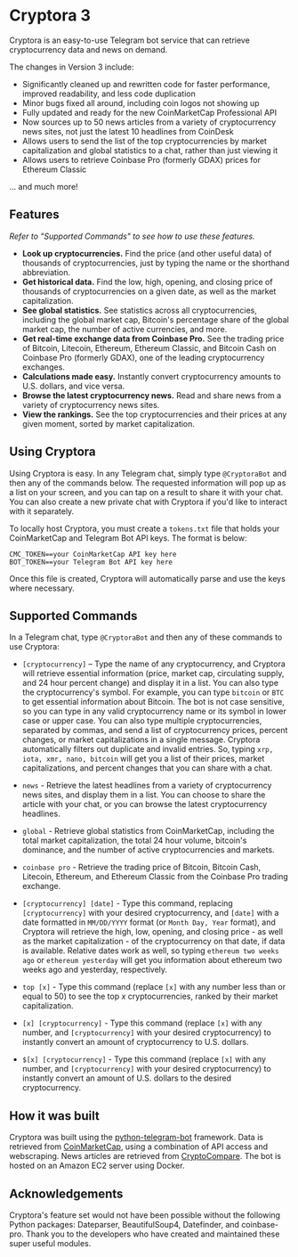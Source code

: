 # Cryptora 3

Cryptora is an easy-to-use Telegram bot service that can retrieve cryptocurrency data and news on demand.

The changes in Version 3 include:

- Significantly cleaned up and rewritten code for faster performance, improved readability, and less code duplication
- Minor bugs fixed all around, including coin logos not showing up
- Fully updated and ready for the new CoinMarketCap Professional API
- Now sources up to 50 news articles from a variety of cryptocurrency news sites, not just the latest 10 headlines from CoinDesk
- Allows users to send the list of the top cryptocurrencies by market capitalization and global statistics to a chat, rather than just viewing it
- Allows users to retrieve Coinbase Pro (formerly GDAX) prices for Ethereum Classic

... and much more!

## Features

*Refer to "Supported Commands" to see how to use these features.*

- **Look up cryptocurrencies.** Find the price (and other useful data) of thousands of cryptocurrencies, just by typing the name or the shorthand abbreviation.
- **Get historical data.** Find the low, high, opening, and closing price of thousands of cryptocurrencies on a given date, as well as the market capitalization.
- **See global statistics.** See statistics across all cryptocurrencies, including the global market cap, Bitcoin's percentage share of the global market cap, the number of active currencies, and more.
- **Get real-time exchange data from Coinbase Pro.** See the trading price of Bitcoin, Litecoin, Ethereum, Ethereum Classic, and Bitcoin Cash on Coinbase Pro (formerly GDAX), one of the leading cryptocurrency exchanges.
- **Calculations made easy.** Instantly convert cryptocurrency amounts to U.S. dollars, and vice versa.
- **Browse the latest cryptocurrency news.** Read and share news from a variety of cryptocurrency news sites.
- **View the rankings.** See the top cryptocurrencies and their prices at any given moment, sorted by market capitalization.

## Using Cryptora

Using Cryptora is easy. In any Telegram chat, simply type `@CryptoraBot` and then any of the commands below. The requested information will pop up as a list on your screen, and you can tap on a result to share it with your chat. You can also create a new private chat with Cryptora if you'd like to interact with it separately.

To locally host Cryptora, you must create a `tokens.txt` file that holds your CoinMarketCap and Telegram Bot API keys. The format is below:

```
CMC_TOKEN==your CoinMarketCap API key here
BOT_TOKEN==your Telegram Bot API key here
```
Once this file is created, Cryptora will automatically parse and use the keys where necessary.

## Supported Commands

In a Telegram chat, type `@CryptoraBot` and then any of these commands to use Cryptora:

- `[cryptocurrency]` – Type the name of any cryptocurrency, and Cryptora will retrieve essential information (price, market cap, circulating supply, and 24 hour percent change) and display it in a list. You can also type the cryptocurrency's symbol. For example, you can type `bitcoin` or `BTC` to get essential information about Bitcoin. The bot is not case sensitive, so you can type in any valid cryptocurrency name or its symbol in lower case or upper case. You can also type multiple cryptocurrencies, separated by commas, and send a list of cryptocurrency prices, percent changes, or market capitalizations in a single message. Cryptora automatically filters out duplicate and invalid entries. So, typing `xrp, iota, xmr, nano, bitcoin` will get you a list of their prices, market capitalizations, and percent changes that you can share with a chat.

- `news` - Retrieve the latest headlines from a variety of cryptocurrency news sites, and display them in a list. You can choose to share the article with your chat, or you can browse the latest cryptocurrency headlines. 

- `global` - Retrieve global statistics from CoinMarketCap, including the total market capitalization, the total 24 hour volume, bitcoin's dominance, and the number of active cryptocurrencies and markets.

- `coinbase pro` - Retrieve the trading price of Bitcoin, Bitcoin Cash, Litecoin, Ethereum, and Ethereum Classic from the Coinbase Pro trading exchange.

- `[cryptocurrency] [date]` - Type this command, replacing `[cryptocurrency]` with your desired cryptocurrency, and `[date]` with a date formatted in `MM/DD/YYYY` format (or `Month Day, Year` format), and Cryptora will retrieve the high, low, opening, and closing price - as well as the market capitalization - of the cryptocurrency on that date, if data is available. Relative dates work as well, so typing `ethereum two weeks ago` or `ethereum yesterday` will get you information about ethereum two weeks ago and yesterday, respectively.

- `top [x]` - Type this command (replace `[x]` with any number less than or equal to 50) to see the top *x* cryptocurrencies, ranked by their market capitalization.

- `[x] [cryptocurrency]` - Type this command (replace `[x]` with any number, and `[cryptocurrency]` with your desired cryptocurrency) to instantly convert an amount of cryptocurrency to U.S. dollars.

- `$[x] [cryptocurrency]` - Type this command (replace `[x]` with any number, and `[cryptocurrency]` with your desired cryptocurrency) to instantly convert an amount of U.S. dollars to the desired cryptocurrency.


## How it was built

Cryptora was built using the [python-telegram-bot](https://github.com/python-telegram-bot/python-telegram-bot) framework. Data is retrieved from [CoinMarketCap](https://coinmarketcap.com), using a combination of API access and webscraping. News articles are retrieved from [CryptoCompare](https://cryptocompare.com). The bot is hosted on an Amazon EC2 server using Docker.

## Acknowledgements

Cryptora's feature set would not have been possible without the following Python packages: Dateparser, BeautifulSoup4, Datefinder, and coinbase-pro. Thank you to the developers who have created and maintained these super useful modules.
